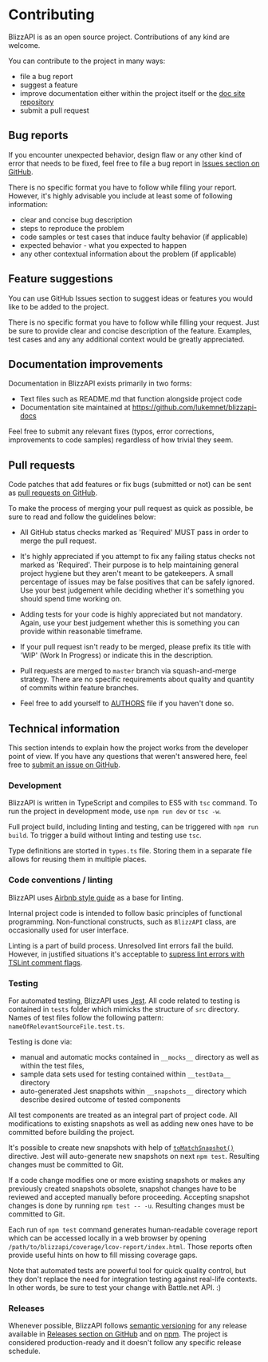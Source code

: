 # Contributing

BlizzAPI is as an open source project. Contributions of any kind are welcome.

You can contribute to the project in many ways:

* file a bug report
* suggest a feature
* improve documentation either within the project itself or the [doc site repository](https://github.com/lukemnet/blizzapi-docs)
* submit a pull request

## Bug reports

If you encounter unexpected behavior, design flaw or any other kind of error that needs to be fixed, feel free to file a bug report in [Issues section on GitHub](https://github.com/lukemnet/blizzapi/issues).

There is no specific format you have to follow while filing your report. However, it's highly advisable you include at least some of following information:

* clear and concise bug description
* steps to reproduce the problem
* code samples or test cases that induce faulty behavior (if applicable)
* expected behavior - what you expected to happen
* any other contextual information about the problem (if applicable)

## Feature suggestions

You can use GitHub Issues section to suggest ideas or features you would like to be added to the project.

There is no specific format you have to follow while filling your request. Just be sure to provide clear and concise description of the feature. Examples, test cases and any any additional context would be greatly appreciated.

## Documentation improvements

Documentation in BlizzAPI exists primarily in two forms:

* Text files such as README.md that function alongside project code
* Documentation site maintained at https://github.com/lukemnet/blizzapi-docs

Feel free to submit any relevant fixes (typos, error corrections, improvements to code samples) regardless of how trivial they seem.

## Pull requests

Code patches that add features or fix bugs (submitted or not) can be sent as [pull requests on GitHub](https://github.com/lukemnet/blizzapi/pulls).

To make the process of merging your pull request as quick as possible, be sure to read and follow the guidelines below:

* All GitHub status checks marked as 'Required' MUST pass in order to merge the pull request.

* It's highly appreciated if you attempt to fix any failing status checks not marked as 'Required'. Their purpose is to help maintaining general project hygiene but they aren't meant to be gatekeepers. A small percentage of issues may be false positives that can be safely ignored. Use your best judgement while deciding whether it's something you should spend time working on.

* Adding tests for your code is highly appreciated but not mandatory. Again, use your best judgement whether this is something you can provide within reasonable timeframe.

* If your pull request isn't ready to be merged, please prefix its title with 'WIP' (Work In Progress) or indicate this in the description.

* Pull requests are merged to `master` branch via squash-and-merge strategy. There are no specific requirements about quality and quantity of commits within feature branches.

* Feel free to add yourself to [AUTHORS](https://github.com/lukemnet/blizzapi/blob/master/AUTHORS) file if you haven't done so.

## Technical information

This section intends to explain how the project works from the developer point of view. If you have any questions that weren't answered here, feel free to [submit an issue on GitHub](https://github.com/lukemnet/blizzapi/issues).

### Development

BlizzAPI is written in TypeScript and compiles to ES5 with `tsc` command. To run the project in development mode, use `npm run dev` or `tsc -w`.

Full project build, including linting and testing, can be triggered with `npm run build`. To trigger a build without linting and testing use `tsc`.

Type definitions are storted in `types.ts` file. Storing them in a separate file allows for reusing them in multiple places.

### Code conventions / linting

BlizzAPI uses [Airbnb style guide](https://github.com/airbnb/javascript) as a base for linting.

Internal project code is intended to follow basic principles of functional programming. Non-functional constructs, such as `BlizzAPI` class, are occasionally used for user interface.

Linting is a part of build process. Unresolved lint errors fail the build. However, in justified situations it's acceptable to [supress lint errors with TSLint comment flags](https://palantir.github.io/tslint/usage/rule-flags/).

### Testing

For automated testing, BlizzAPI uses [Jest](https://jestjs.io/). All code related to testing is contained in `tests` folder which mimicks the structure of `src` directory. Names of test files follow the following pattern: `nameOfRelevantSourceFile.test.ts`.

Testing is done via:

* manual and automatic mocks contained in `__mocks__` directory as well as within the test files,
* sample data sets used for testing contained within `__testData__` directory
* auto-generated Jest snapshots within `__snapshots__` directory which describe desired outcome of tested components

All test components are treated as an integral part of project code. All modifications to existing snapshots as well as adding new ones have to be committed before building the project.

It's possible to create new snapshots with help of [`toMatchSnapshot()`](https://jestjs.io/docs/en/snapshot-testing) directive. Jest will auto-generate new snapshots on next `npm test`. Resulting changes must be committed to Git.

If a code change modifies one or more existing snapshots or makes any previously created snapshots obsolete, snapshot changes have to be reviewed and accepted manually before proceeding. Accepting snapshot changes is done by running `npm test -- -u`. Resulting changes must be committed to Git.

Each run of `npm test` command generates human-readable coverage report which can be accessed locally in a web browser by opening `/path/to/blizzapi/coverage/lcov-report/index.html`. Those reports often provide useful hints on how to fill missing coverage gaps.

Note that automated tests are powerful tool for quick quality control, but they don't replace the need for integration testing against real-life contexts. In other words, be sure to test your change with Battle.net API. :)

### Releases

Whenever possible, BlizzAPI follows [semantic versioning](https://semver.org/) for any release available in [Releases section on GitHub](https://github.com/lukemnet/blizzapi/releases) and on [npm](https://www.npmjs.com/package/blizzapi). The project is considered production-ready and it doesn't follow any specific release schedule.
